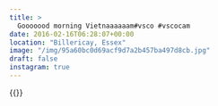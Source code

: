 ```yaml
---
title: >
  Gooooood morning Vietnaaaaaam#vsco #vscocam
date: 2016-02-16T06:28:07+00:00
location: "Billericay, Essex"
image: "/img/95a60bc0d69acf9d7a2b457ba497d8cb.jpg"
draft: false
instagram: true
---
```


{{<photo src="/img/95a60bc0d69acf9d7a2b457ba497d8cb.jpg">}}
